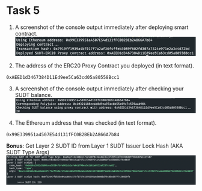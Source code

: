 # Task 5

1. A screenshot of the console output immediately after deploying smart contract.
![Deployment](./1-deployment.png)


3. The address of the ERC20 Proxy Contract you deployed (in text format).
```
0xAEED1d3467384D11Ed9ee5Ca63cd05a80558Bcc1
```

3. A screenshot of the console output immediately after checking your SUDT balance.
![Balance](./3-sudt-balance.png)


4. The Ethereum address that was checked (in text format).
```
0x99E339951a4507E54d131fFC0B2BEb2A866A7b84
```

<b>Bonus</b>: Get Layer 2 SUDT ID from Layer 1 SUDT Issuer Lock Hash (AKA SUDT Type Args)
![SUDT ID](./bonus-sudt-id.png)
